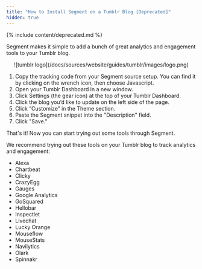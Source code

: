 ```yaml
---
title: "How to Install Segment on a Tumblr Blog [Deprecated]"
hidden: true
---
```


{% include content/deprecated.md %}


Segment makes it simple to add a bunch of great analytics and engagement tools to your Tumblr blog.

<div align="center">![tumblr logo](/docs/sources/website/guides/tumblr/images/logo.png)</div>

1. Copy the tracking code from your Segment source setup. You can find it by clicking on the wrench icon, then choose Javascript.
2. Open your Tumblr Dashboard in a new window.
3. Click Settings (the gear icon) at the top of your Tumblr Dashboard.
4. Click the blog you’d like to update on the left side of the page.
5. Click “Customize” in the Theme section.
6. Paste the Segment snippet into the "Description" field.
7. Click "Save."

That's it! Now you can start trying out some tools through Segment.

We recommend trying out these tools on your Tumblr blog to track analytics and engagement:

- Alexa
- Chartbeat
- Clicky
- CrazyEgg
- Gauges
- Google Analytics
- GoSquared
- Hellobar
- Inspectlet
- Livechat
- Lucky Orange
- Mouseflow
- MouseStats
- Navilytics
- Olark
- Spinnakr
